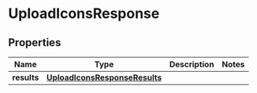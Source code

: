# UploadIconsResponse

## Properties
Name | Type | Description | Notes
------------ | ------------- | ------------- | -------------
**results** | [**UploadIconsResponseResults**](UploadIconsResponseResults.md) |  | 
